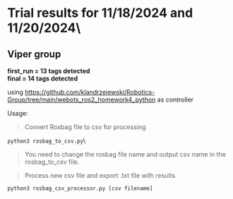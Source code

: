 # Trial results for 11/18/2024 and 11/20/2024\
## Viper group

**first_run = 13 tags detected**\
**final = 14 tags detected**

using https://github.com/klandrzejewski/Robotics-Group/tree/main/webots_ros2_homework4_python as controller

Usage:
> Convert Rosbag file to csv for processing

`python3 rosbag_to_csv.py`\
> You need to change the rosbag file name and output csv name in the rosbag_to_csv file.

> Process new csv file and export .txt file with results

`python3 rosbag_csv_processor.py [csv filename]`
